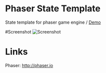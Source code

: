 Phaser State Template
=====================

State template for phaser game engine / [Demo](http://yavuzyildirim.com/phaser-state-template/)

#Screenshot
![Screenshot](http://yavuzyildirim.com/phaser-state-template/phaser1.png)

Links
=========

Phaser: http://phaser.io
